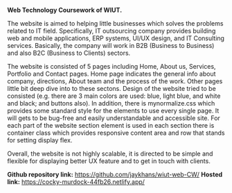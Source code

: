 **Web Technology Coursework of WIUT.**

The website is aimed to helping little businesses which solves the problems related to IT field. Specifically, IT outsourcing company provides building web and mobile applications, ERP systems, UI/UX design, and IT Consulting services. Basically, the company will work in B2B (Business to Business) and also B2C (Business to Clients) sectors.

The website is consisted of  5 pages including Home, About us, Services, Portfolio and Contact pages. Home page indicates the general info about company, directions, About team and the process of the work. Other pages little bit deep dive into to these sectons. Design of the website tried to be consisted (e.g. there are 3 main colors are used: blue, light blue, and white and black; and buttons also). In addition, there is mynormalize.css which provides some standard style for the elements to use every single page. It will gets to be bug-free and easily understandable and accessible site. For each part of the website section element is used in each section there is container class which provides responsive content area and row that stands for setting display flex. 

Overall, the website is not highly scalable, it is directed to be simple and flexible for displaying better UX feature and to get in touch with clients. 


**Github repository link:** https://github.com/jaykhans/wiut-web-CW/
**Hosted link:** https://cocky-murdock-44fb26.netlify.app/
